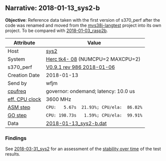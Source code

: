 ## Narrative: 2018-01-13_sys2-b

**Objective**:  Reference data taken with the first version of s370_perf after
the code was renamed and moved from the
[mvs38j-langtest](https://github.com/wfjm/mvs38j-langtest) project
into its own project.
To be compared with [2018-01-03_rasp2b](2018-01-03_rasp2b.md).


| Attribute | Value |
| --------- | ----- |
| Host   | [sys2](hostinfo_sys2.md) |
| System | [Herc tk4- 08](sysinfo_tk4m08.md) (NUMCPU=2 MAXCPU=2) |
| s370_perf | [V0.9.1  rev  986  2018-01-06](https://github.com/wfjm/s370-perf/blob/8a90021/codes/s370_perf.asm) |
| Creation Date | 2018-01-13 |
| Send by | wfjm |
| [cpufreq](README_narr.md#user-content-cpufreq) | governor: ondemand; latency: 10.0 us |
| [eff. CPU clock](README_narr.md#user-content-effclk) | 3600 MHz |
| [ASM step](README_narr.md#user-content-asm) | `CPU:   5.67s  21.93%; CPU/ela:  86.82%` |
| [GO step](README_narr.md#user-content-go)   | `CPU: 198.73s   1.59%; CPU/ela:  99.91%` |
| Data | [2018-01-13_sys2-b.dat](../data/2018-01-13_sys2-b.dat) |

### <a id="find">Findings</a>
See [2018-03-31_sys2](2018-03-31_sys2.md) for an assessment of the
[stability over time](2018-03-31_sys2.md#user-content-find-over-time)
of the test results.
